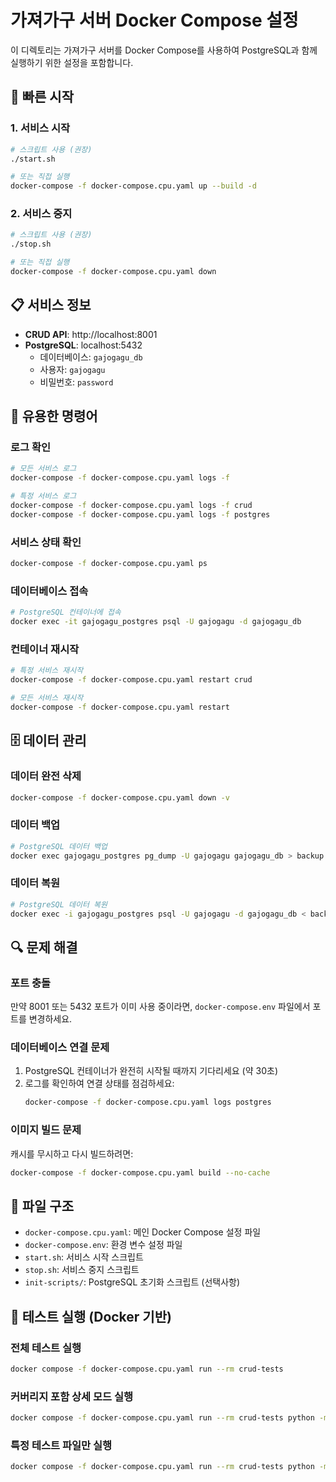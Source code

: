 # 가져가구 서버 Docker Compose 설정

이 디렉토리는 가져가구 서버를 Docker Compose를 사용하여 PostgreSQL과 함께 실행하기 위한 설정을 포함합니다.

## 🚀 빠른 시작

### 1. 서비스 시작
```bash
# 스크립트 사용 (권장)
./start.sh

# 또는 직접 실행
docker-compose -f docker-compose.cpu.yaml up --build -d
```

### 2. 서비스 중지
```bash
# 스크립트 사용 (권장)
./stop.sh

# 또는 직접 실행
docker-compose -f docker-compose.cpu.yaml down
```

## 📋 서비스 정보

- **CRUD API**: http://localhost:8001
- **PostgreSQL**: localhost:5432
  - 데이터베이스: `gajogagu_db`
  - 사용자: `gajogagu`
  - 비밀번호: `password`

## 🔧 유용한 명령어

### 로그 확인
```bash
# 모든 서비스 로그
docker-compose -f docker-compose.cpu.yaml logs -f

# 특정 서비스 로그
docker-compose -f docker-compose.cpu.yaml logs -f crud
docker-compose -f docker-compose.cpu.yaml logs -f postgres
```

### 서비스 상태 확인
```bash
docker-compose -f docker-compose.cpu.yaml ps
```

### 데이터베이스 접속
```bash
# PostgreSQL 컨테이너에 접속
docker exec -it gajogagu_postgres psql -U gajogagu -d gajogagu_db
```

### 컨테이너 재시작
```bash
# 특정 서비스 재시작
docker-compose -f docker-compose.cpu.yaml restart crud

# 모든 서비스 재시작
docker-compose -f docker-compose.cpu.yaml restart
```

## 🗄️ 데이터 관리

### 데이터 완전 삭제
```bash
docker-compose -f docker-compose.cpu.yaml down -v
```

### 데이터 백업
```bash
# PostgreSQL 데이터 백업
docker exec gajogagu_postgres pg_dump -U gajogagu gajogagu_db > backup.sql
```

### 데이터 복원
```bash
# PostgreSQL 데이터 복원
docker exec -i gajogagu_postgres psql -U gajogagu -d gajogagu_db < backup.sql
```

## 🔍 문제 해결

### 포트 충돌
만약 8001 또는 5432 포트가 이미 사용 중이라면, `docker-compose.env` 파일에서 포트를 변경하세요.

### 데이터베이스 연결 문제
1. PostgreSQL 컨테이너가 완전히 시작될 때까지 기다리세요 (약 30초)
2. 로그를 확인하여 연결 상태를 점검하세요:
   ```bash
   docker-compose -f docker-compose.cpu.yaml logs postgres
   ```

### 이미지 빌드 문제
캐시를 무시하고 다시 빌드하려면:
```bash
docker-compose -f docker-compose.cpu.yaml build --no-cache
```

## 📁 파일 구조

- `docker-compose.cpu.yaml`: 메인 Docker Compose 설정 파일
- `docker-compose.env`: 환경 변수 설정 파일
- `start.sh`: 서비스 시작 스크립트
- `stop.sh`: 서비스 중지 스크립트
- `init-scripts/`: PostgreSQL 초기화 스크립트 (선택사항)

## 🧪 테스트 실행 (Docker 기반)

### 전체 테스트 실행
```bash
docker compose -f docker-compose.cpu.yaml run --rm crud-tests
```

### 커버리지 포함 상세 모드 실행
```bash
docker compose -f docker-compose.cpu.yaml run --rm crud-tests python -m pytest -v --tb=short --cov=. --cov-report=term-missing
```

### 특정 테스트 파일만 실행
```bash
docker compose -f docker-compose.cpu.yaml run --rm crud-tests python -m pytest services/crud-api/tests/test_products.py -v
```